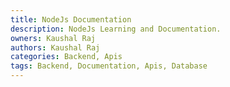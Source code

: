 ```yaml
---
title: NodeJs Documentation
description: NodeJs Learning and Documentation.
owners: Kaushal Raj
authors: Kaushal Raj
categories: Backend, Apis
tags: Backend, Documentation, Apis, Database
---
```

